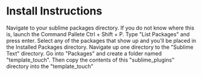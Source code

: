 # Install Instructions

Navigate to your sublime packages directory. If you do not know where this is, launch the Command Pallete Ctrl + Shift + P. Type "List Packages" and press enter. Select any of the packages that show up and you'll be placed in the Installed Packages directory. Navigate up one directory to the "Sublime Text" directory. Go into "Packages" and create a folder named "template_touch". Then copy the contents of this "sublime_plugins" directory into the "template_touch"